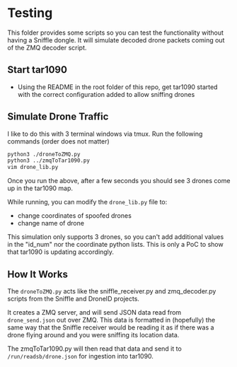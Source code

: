 # Testing 

This folder provides some scripts so you can test the functionality without having a Sniffle dongle. It will simulate decoded drone packets coming out of the ZMQ decoder script.

## Start tar1090

- Using the README in the root folder of this repo, get tar1090 started with the correct configuration added to allow sniffing drones

## Simulate Drone Traffic

I like to do this with 3 terminal windows via tmux. Run the following commands (order does not matter)

```sh
python3 ./droneToZMQ.py
python3 ../zmqToTar1090.py
vim drone_lib.py
```

Once you run the above, after a few seconds you should see 3 drones come up in the tar1090 map.

While running, you can modify the `drone_lib.py` file to:
- change coordinates of spoofed drones
- change name of drone

This simulation only supports 3 drones, so you can't add additional values in the "id_num" nor the coordinate python lists. This is only a PoC to show that tar1090 is updating accordingly.

## How It Works

The `droneToZMQ.py` acts like the sniffle_receiver.py and zmq_decoder.py scripts from the Sniffle and DroneID projects.

It creates a ZMQ server, and will send JSON data read from `drone_send.json` out over ZMQ. This data is formatted in (hopefully) the same way that the Sniffle receiver would be reading it as if there was a drone flying around and you were sniffing its location data.

The zmqToTar1090.py will then read that data and send it to `/run/readsb/drone.json` for ingestion into tar1090.
